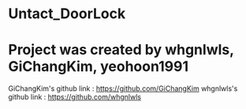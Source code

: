 # Untact_DoorLock
# Project was created by whgnlwls, GiChangKim, yeohoon1991

GiChangKim's github link : https://github.com/GiChangKim
whgnlwls's github link : https://github.com/whgnlwls
